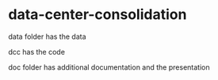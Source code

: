 # data-center-consolidation

data folder has the data

dcc has the code

doc folder has additional documentation and the presentation
